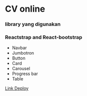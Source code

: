 # CV online
### library yang digunakan
### Reactstrap and React-bootstrap
* Navbar 
* Jumbotron
* Button
* Card
* Carousel
* Progress bar
* Table


[Link Deploy](https://github.com/iqbalptr/miqbal-portfolio-react)

